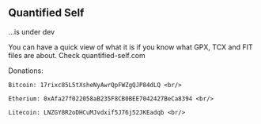 Quantified Self
--------------- 
...is under dev

You can have a quick view of what it is if you know what GPX, TCX and FIT
files are about. 
Check quantified-self.com

Donations: <br/>

    Bitcoin: 17rixc85L5tXsheNyAwrQpFWZgQJP84dLQ <br/>

    Etherium: 0xAfa27f022058aB235F8CB0BEE7042427BeCa8394 <br/>

    Litecoin: LNZGY8R2oDHCuMJvdxif5J76j52JKEadqb <br/>
